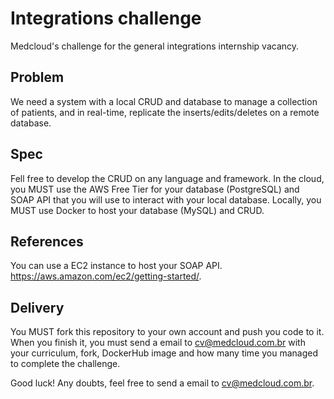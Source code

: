 # Integrations challenge

Medcloud's challenge for the general integrations internship vacancy.

## Problem

We need a system with a local CRUD and database to manage a collection of patients, and in real-time, replicate the inserts/edits/deletes on a remote database.

## Spec

Fell free to develop the CRUD on any language and framework.
In the cloud, you MUST use the AWS Free Tier for your database (PostgreSQL) and SOAP API that you will use to interact with your local database.
Locally, you MUST use Docker to host your database (MySQL) and CRUD.

## References

You can use a EC2 instance to host your SOAP API. https://aws.amazon.com/ec2/getting-started/.

## Delivery

You MUST fork this repository to your own account and push you code to it. When you finish it, you must send a email to cv@medcloud.com.br with your curriculum, fork, DockerHub image and how many time you managed to complete the challenge.

Good luck! Any doubts, feel free to send a email to cv@medcloud.com.br.
